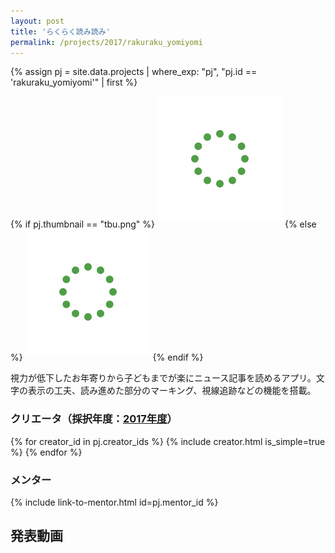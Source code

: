 ```yaml
---
layout: post
title: 'らくらく読み読み'
permalink: /projects/2017/rakuraku_yomiyomi
---
```


{% assign pj = site.data.projects | where_exp: "pj", "pj.id == 'rakuraku_yomiyomi'" | first %}

{% if pj.thumbnail == "tbu.png" %}
<img class='top-img lazyload' src='/assets/img/spinner.svg' data-src='https://img.youtube.com/vi/jQA4kApjr8s/hqdefault.jpg' alt='サムネイル画像' loading='lazy' style='margin-bottom: 10px;' />
{% else %}
<img class='top-img lazyload' src='/assets/img/spinner.svg' data-src='/assets/img/thumbnails/2017/tbu.png' alt='サムネイル画像' loading='lazy' style='margin-bottom: 10px;' />
{% endif %}

視力が低下したお年寄りから子どもまでが楽にニュース記事を読めるアプリ。文字の表示の工夫、読み進めた部分のマーキング、視線追跡などの機能を搭載。

### クリエータ（採択年度：<a href='/projects/2017'>2017年度</a>）
<p>
{% for creator_id in pj.creator_ids %}
  {% include creator.html is_simple=true %}
{% endfor %}
</p>

### メンター
<p>{% include link-to-mentor.html id=pj.mentor_id %}</p>

## 発表動画
<div class="youtube">
  <iframe width="560" height="315" class="lazyload" data-src="https://www.youtube.com/embed/jQA4kApjr8s?rel=0" frameborder="0" allowfullscreen=""></iframe>
</div>

